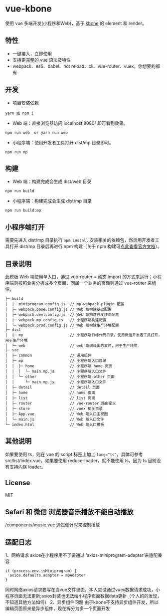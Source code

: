 # vue-kbone

使用 vue 多端开发(小程序和Web)，基于 [kbone](https://github.com/wechat-miniprogram/kbone) 的 element 和 render。

## 特性

* 一键接入，立即使用
* 支持更完整的 vue 语法及特性
* webpack、es6、babel、hot reload、cli、vue-router、vuex，你想要的都有

## 开发
* 项目安装依赖
```
yarn 或 npm i
```
* Web 端：直接浏览器访问 localhost:8080/ 即可看到效果。

```
npm run web  or yarn run web
```

* 小程序端：使用开发者工具打开 dist/mp 目录即可。

```
npm run mp
```

## 构建

* Web 端：构建完成会生成 dist/web 目录

```
npm run build
```

* 小程序端：构建完成会生成 dist/mp 目录

```
npm run build:mp
```

## 小程序端打开

需要先进入 dist/mp 目录执行 `npm install` 安装相关的依赖包，然后用开发者工具打开 dist/mp 目录后再进行 npm 构建（关于 npm 构建可[点此查看官方文档](https://developers.weixin.qq.com/miniprogram/dev/devtools/npm.html)）。

## 目录说明

此模板 Web 端使用单入口，通过 vue-router + 动态 import 的方式来运行；小程序端则按照业务分拆成多个页面，同属一个业务的页面则通过 vue-router 来组织。

```
├─ build
│  ├─ miniprogram.config.js  // mp-webpack-plugin 配置
│  ├─ webpack.base.config.js // Web 端构建基础配置
│  ├─ webpack.dev.config.js  // Web 端构建开发环境配置
│  ├─ webpack.mp.config.js   // 小程序端构建配置
│  └─ webpack.prod.config.js // Web 端构建生产环境配置
├─ dist
│  ├─ mp                     // 小程序端目标代码目录，使用微信开发者工具打开，用于生产环境
│  └─ web                    // web 端编译出的文件，用于生产环境
├─ src
│  ├─ common                 // 通用组件
│  ├─ mp                     // 小程序端入口目录
│  │  ├─ home                // 小程序端 home 页面
│  │  │  └─ main.mp.js       // 小程序端入口文件
│  │  └─ other               // 小程序端 other 页面
│  │     └─ main.mp.js       // 小程序端入口文件
│  ├─ detail                 // detail 页面
│  ├─ home                   // home 页面
│  ├─ list                   // list 页面
│  ├─ router                 // vue-router 路由定义
│  ├─ store                  // vuex 相关目录
│  ├─ App.vue                // Web 端入口主视图
│  └─ main.js                // Web 端入口文件
└─ index.html                // Web 端入口模板
```

## 其他说明

如果要使用 ts，则在 vue 的 script 标签上加上 `lang="ts"`，具体可参考 src/list/Index.vue。如果要使用 reduce-loader，就不能使用 ts，因为 ts 目前没有支持内联 loader。

## License

MIT 

## Safari 和 微信 浏览器音乐播放不能自动播放
/components/music.vue 
通过倒计时来控制播放

## 适配日志
1、网络请求
axios在小程序用不了要通过 ‘axios-miniprogram-adapter’来适配兼容
```
if (process.env.isMiniprogram) {
  axios.defaults.adapter = mpAdapter
}
```
同时网络axios请求要写在当vue文件里面，本人尝试通过vuex数据请求成功，小程序页面无法更新;axios封装也无法给小程序页面数据data更新（个人的的发现，不知道其他方法如何）
2、异步组件问题
由于kbone不支持异步组件开发，所以编辑页面原来是异步组件，现在拆分为多一个页面开发




